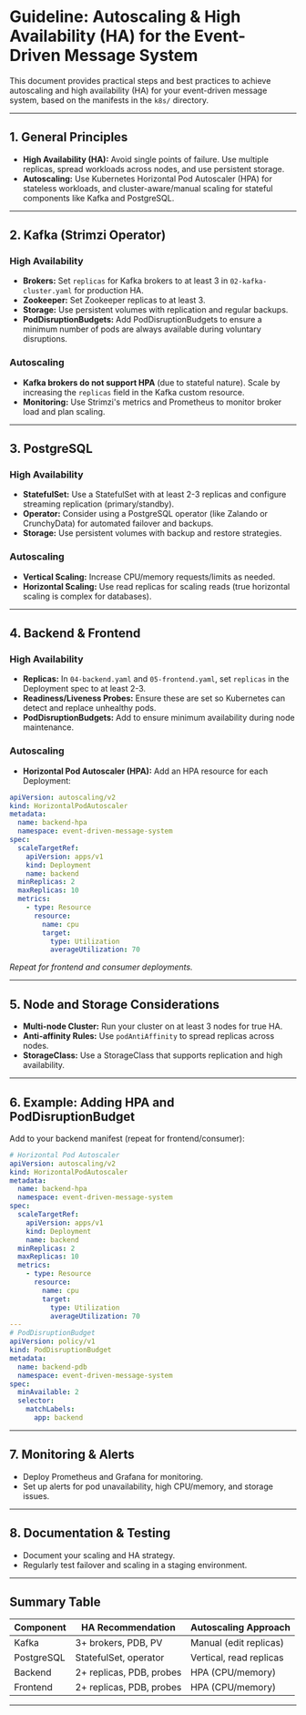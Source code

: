 # Guideline: Autoscaling & High Availability (HA) for the Event-Driven Message System

This document provides practical steps and best practices to achieve autoscaling and high availability (HA) for your event-driven message system, based on the manifests in the `k8s/` directory.

---

## 1. General Principles

- **High Availability (HA):** Avoid single points of failure. Use multiple replicas, spread workloads across nodes, and use persistent storage.
- **Autoscaling:** Use Kubernetes Horizontal Pod Autoscaler (HPA) for stateless workloads, and cluster-aware/manual scaling for stateful components like Kafka and PostgreSQL.

---

## 2. Kafka (Strimzi Operator)

### High Availability

- **Brokers:** Set `replicas` for Kafka brokers to at least 3 in `02-kafka-cluster.yaml` for production HA.
- **Zookeeper:** Set Zookeeper replicas to at least 3.
- **Storage:** Use persistent volumes with replication and regular backups.
- **PodDisruptionBudgets:** Add PodDisruptionBudgets to ensure a minimum number of pods are always available during voluntary disruptions.

### Autoscaling

- **Kafka brokers do not support HPA** (due to stateful nature). Scale by increasing the `replicas` field in the Kafka custom resource.
- **Monitoring:** Use Strimzi's metrics and Prometheus to monitor broker load and plan scaling.

---

## 3. PostgreSQL

### High Availability

- **StatefulSet:** Use a StatefulSet with at least 2-3 replicas and configure streaming replication (primary/standby).
- **Operator:** Consider using a PostgreSQL operator (like Zalando or CrunchyData) for automated failover and backups.
- **Storage:** Use persistent volumes with backup and restore strategies.

### Autoscaling

- **Vertical Scaling:** Increase CPU/memory requests/limits as needed.
- **Horizontal Scaling:** Use read replicas for scaling reads (true horizontal scaling is complex for databases).

---

## 4. Backend & Frontend

### High Availability

- **Replicas:** In `04-backend.yaml` and `05-frontend.yaml`, set `replicas` in the Deployment spec to at least 2-3.
- **Readiness/Liveness Probes:** Ensure these are set so Kubernetes can detect and replace unhealthy pods.
- **PodDisruptionBudgets:** Add to ensure minimum availability during node maintenance.

### Autoscaling

- **Horizontal Pod Autoscaler (HPA):** Add an HPA resource for each Deployment:

```yaml
apiVersion: autoscaling/v2
kind: HorizontalPodAutoscaler
metadata:
  name: backend-hpa
  namespace: event-driven-message-system
spec:
  scaleTargetRef:
    apiVersion: apps/v1
    kind: Deployment
    name: backend
  minReplicas: 2
  maxReplicas: 10
  metrics:
    - type: Resource
      resource:
        name: cpu
        target:
          type: Utilization
          averageUtilization: 70
```

_Repeat for frontend and consumer deployments._

---

## 5. Node and Storage Considerations

- **Multi-node Cluster:** Run your cluster on at least 3 nodes for true HA.
- **Anti-affinity Rules:** Use `podAntiAffinity` to spread replicas across nodes.
- **StorageClass:** Use a StorageClass that supports replication and high availability.

---

## 6. Example: Adding HPA and PodDisruptionBudget

Add to your backend manifest (repeat for frontend/consumer):

```yaml
# Horizontal Pod Autoscaler
apiVersion: autoscaling/v2
kind: HorizontalPodAutoscaler
metadata:
  name: backend-hpa
  namespace: event-driven-message-system
spec:
  scaleTargetRef:
    apiVersion: apps/v1
    kind: Deployment
    name: backend
  minReplicas: 2
  maxReplicas: 10
  metrics:
    - type: Resource
      resource:
        name: cpu
        target:
          type: Utilization
          averageUtilization: 70
---
# PodDisruptionBudget
apiVersion: policy/v1
kind: PodDisruptionBudget
metadata:
  name: backend-pdb
  namespace: event-driven-message-system
spec:
  minAvailable: 2
  selector:
    matchLabels:
      app: backend
```

---

## 7. Monitoring & Alerts

- Deploy Prometheus and Grafana for monitoring.
- Set up alerts for pod unavailability, high CPU/memory, and storage issues.

---

## 8. Documentation & Testing

- Document your scaling and HA strategy.
- Regularly test failover and scaling in a staging environment.

---

## Summary Table

| Component  | HA Recommendation        | Autoscaling Approach    |
| ---------- | ------------------------ | ----------------------- |
| Kafka      | 3+ brokers, PDB, PV      | Manual (edit replicas)  |
| PostgreSQL | StatefulSet, operator    | Vertical, read replicas |
| Backend    | 2+ replicas, PDB, probes | HPA (CPU/memory)        |
| Frontend   | 2+ replicas, PDB, probes | HPA (CPU/memory)        |

---
